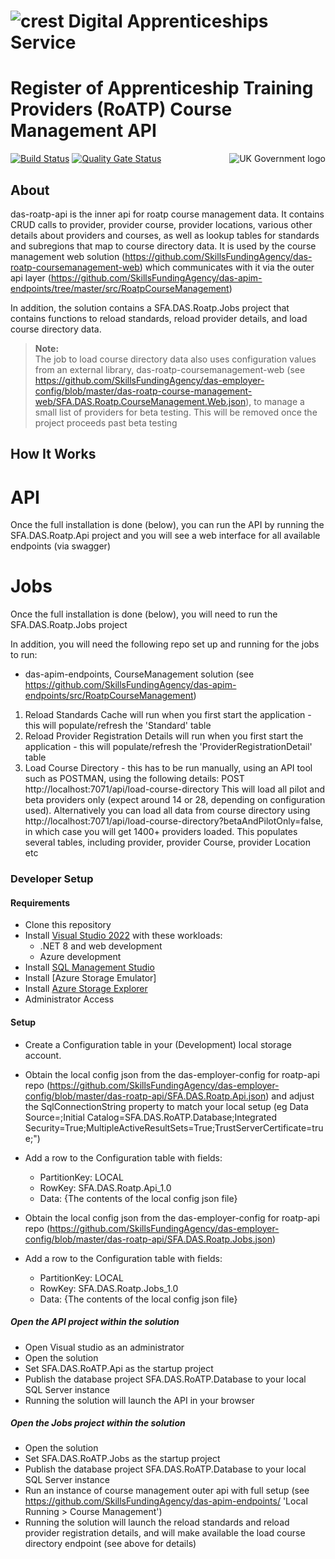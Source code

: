 # ![crest](https://assets.publishing.service.gov.uk/government/assets/crests/org_crest_27px-916806dcf065e7273830577de490d5c7c42f36ddec83e907efe62086785f24fb.png) Digital Apprenticeships Service

# Register of Apprenticeship Training Providers (RoATP) Course Management API

<img src="https://avatars.githubusercontent.com/u/9841374?s=200&v=4" align="right" alt="UK Government logo">

[![Build Status](https://dev.azure.com/sfa-gov-uk/Digital%20Apprenticeship%20Service/_apis/build/status/SkillsFundingAgency_das-roatp-api?branchName=master)](https://dev.azure.com/sfa-gov-uk/Digital%20Apprenticeship%20Service/_build/latest?definitionId=SkillsFundingAgency_das-roatp-api&branchName=master)
[![Quality Gate Status](https://sonarcloud.io/api/project_badges/measure?project=SkillsFundingAgency_das-roatp-api&metric=alert_status)](https://sonarcloud.io/project/overview?id=SkillsFundingAgency_das-roatp-api)

## About

das-roatp-api is the inner api for roatp course management data.  It contains CRUD calls to provider, provider course,  provider locations, various other details about providers and courses, as well as lookup tables for standards and subregions that map to course directory data.  It is used by the course management web solution (https://github.com/SkillsFundingAgency/das-roatp-coursemanagement-web) which communicates with it via the outer api layer (https://github.com/SkillsFundingAgency/das-apim-endpoints/tree/master/src/RoatpCourseManagement)

In addition, the solution contains a SFA.DAS.Roatp.Jobs project that contains functions to reload standards, reload provider details, and load course directory data.

> **Note:**  
> The job to load course directory data also uses configuration values from an external library, das-roatp-coursemanagement-web (see https://github.com/SkillsFundingAgency/das-employer-config/blob/master/das-roatp-course-management-web/SFA.DAS.Roatp.CourseManagement.Web.json), to manage a small list of providers for beta testing. This will be removed once the project proceeds past beta testing


## How It Works

# API

Once the full installation is done (below), you can run the API by running the SFA.DAS.Roatp.Api project and you will see a web interface for all available endpoints (via swagger)


# Jobs

Once the full installation is done (below), you will need to run the SFA.DAS.Roatp.Jobs project

In addition, you will need the following repo set up and running for the jobs to run:
* das-apim-endpoints, CourseManagement solution (see https://github.com/SkillsFundingAgency/das-apim-endpoints/src/RoatpCourseManagement)


1) Reload Standards Cache will run when you first start the application - this will populate/refresh the 'Standard' table
2) Reload Provider Registration Details will run when you first start the application - this will populate/refresh the 'ProviderRegistrationDetail' table
3) Load Course Directory - this has to be run manually, using an API tool such as POSTMAN, using the following details: POST http://localhost:7071/api/load-course-directory This will load all pilot and beta providers only (expect around 14 or 28, depending on configuration used).  Alternatively you can load all data from course directory using http://localhost:7071/api/load-course-directory?betaAndPilotOnly=false, in which case you will get 1400+ providers loaded.  This populates several tables, including provider, provider Course, provider Location etc



### Developer Setup

#### Requirements
- Clone this repository
- Install [Visual Studio 2022](https://www.visualstudio.com/downloads/) with these workloads:
    - .NET 8 and web development
    - Azure development
- Install [SQL Management Studio](https://docs.microsoft.com/en-us/sql/ssms/download-sql-server-management-studio-ssms)
- Install [Azure Storage Emulator]
- Install [Azure Storage Explorer](http://storageexplorer.com/)
- Administrator Access

#### Setup

- Create a Configuration table in your (Development) local storage account.
- Obtain the local config json from the das-employer-config for roatp-api repo (https://github.com/SkillsFundingAgency/das-employer-config/blob/master/das-roatp-api/SFA.DAS.Roatp.Api.json) and adjust the SqlConnectionString property to match your local setup (eg Data Source=<local database name>;Initial Catalog=SFA.DAS.RoATP.Database;Integrated Security=True;MultipleActiveResultSets=True;TrustServerCertificate=true;")
- Add a row to the Configuration table with fields: 
  - PartitionKey: LOCAL
  - RowKey: SFA.DAS.Roatp.Api_1.0
  - Data: {The contents of the local config json file}
  
- Obtain the local config json from the das-employer-config for roatp-api repo (https://github.com/SkillsFundingAgency/das-employer-config/blob/master/das-roatp-api/SFA.DAS.Roatp.Jobs.json)
- Add a row to the Configuration table with fields: 
  - PartitionKey: LOCAL
  - RowKey: SFA.DAS.Roatp.Jobs_1.0
  - Data: {The contents of the local config json file}


##### Open the API project within the solution

- Open Visual studio as an administrator
- Open the solution
- Set SFA.DAS.RoATP.Api as the startup project
- Publish the database project SFA.DAS.RoATP.Database to your local SQL Server instance
- Running the solution will launch the API in your browser

##### Open the Jobs project within the solution

- Open the solution
- Set SFA.DAS.RoATP.Jobs as the startup project
- Publish the database project SFA.DAS.RoATP.Database to your local SQL Server instance
- Run an instance of course management outer api with full setup (see https://github.com/SkillsFundingAgency/das-apim-endpoints/ 'Local Running > Course Management')
- Running the solution will launch the reload standards and reload provider registration details, and will make available the load course directory endpoint (see above for details)
